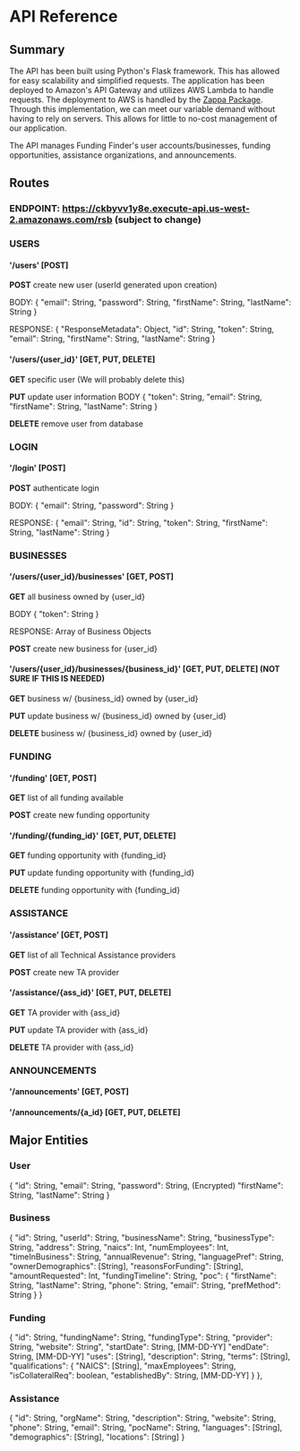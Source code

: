 # API Reference

## Summary

The API has been built using Python's Flask framework. This has allowed for easy scalability and simplified requests. The application has been deployed to Amazon's API Gateway and utilizes AWS Lambda to handle requests. The deployment to AWS is handled by the [Zappa Package](https://pythonforundergradengineers.com/deploy-serverless-web-app-aws-lambda-zappa.html). Through this implementation, we can meet our variable demand without having to rely on servers. This allows for little to no-cost management of our application.

The API manages Funding Finder's user accounts/businesses, funding opportunities, assistance organizations, and announcements.

## Routes
### ENDPOINT:  https://ckbyvv1y8e.execute-api.us-west-2.amazonaws.com/rsb (subject to change)

### USERS
#### '/users'  [POST]

**POST** create new user
(userId generated upon creation)

BODY: { "email": String, "password": String, "firstName": String, "lastName": String }

RESPONSE: { "ResponseMetadata": Object, "id": String, "token": String, "email": String, "firstName": String, "lastName": String }

#### '/users/{user_id}' 	[GET, PUT, DELETE]
**GET** specific user (We will probably delete this)

**PUT** update user information
BODY { "token": String, "email": String, "firstName": String, "lastName": String }

**DELETE** remove user from database

### LOGIN
#### '/login' [POST]

**POST** authenticate login

BODY: { "email": String, "password": String }

RESPONSE: { "email": String, "id": String, "token": String, "firstName": String, "lastName": String }

### BUSINESSES
#### '/users/{user_id}/businesses'  [GET, POST]

**GET** all business owned by {user_id}

BODY { "token": String }

RESPONSE: Array of Business Objects

**POST** create new business for {user_id}

#### '/users/{user_id}/businesses/{business_id}' [GET, PUT, DELETE]    (NOT SURE IF THIS IS NEEDED)
**GET** business w/ {business_id} owned by {user_id}

**PUT** update business w/ {business_id} owned by {user_id}

**DELETE** business w/ {business_id} owned by {user_id}


### FUNDING
#### '/funding'  [GET, POST]

**GET** list of all funding available

**POST** create new funding opportunity

#### '/funding/{funding_id}' [GET, PUT, DELETE]

**GET** funding opportunity with {funding_id}

**PUT** update funding opportunity with {funding_id}

**DELETE** funding opportunity with {funding_id}

### ASSISTANCE
#### '/assistance'  [GET, POST]

**GET** list of all Technical Assistance providers

**POST** create new TA provider


#### '/assistance/{ass_id}' [GET, PUT, DELETE]

**GET** TA provider with {ass_id}

**PUT** update TA provider with {ass_id}

**DELETE** TA provider with {ass_id}

### ANNOUNCEMENTS

#### '/announcements' [GET, POST]

#### '/announcements/{a_id} [GET, PUT, DELETE]


## Major Entities

### User

{
    "id": String,
    "email": String,
    "password": String, (Encrypted)
    "firstName": String,
    "lastName": String
}

### Business

{
	"id": String,
	"userId": String,
	"businessName": String,
	"businessType": String,
	"address": String,
	"naics": Int,
	"numEmployees": Int,
	"timeInBusiness": String,
	"annualRevenue": String,
	"languagePref": String,
	"ownerDemographics": [String],
	"reasonsForFunding": [String],
	"amountRequested": Int,
	"fundingTimeline": String,
	"poc": {
		"firstName": String,
		"lastName": String,
		"phone": String,
		"email": String,
		"prefMethod": String
	}
}

### Funding

{
	"id": String,
	"fundingName": String,
	"fundingType": String,
	"provider": String,
	"website": String",
	"startDate": String, [MM-DD-YY]
	"endDate": String, [MM-DD-YY]
	"uses": [String],
	"description": String,
	"terms": [String],
	"qualifications": {
		"NAICS": [String],
		"maxEmployees": String,
		"isCollateralReq": boolean,
		"establishedBy": String, [MM-DD-YY]
	}
},

### Assistance

{
	"id": String,
	"orgName": String,
	"description": String,
	"website": String,
	"phone": String,
	"email": String,
	"pocName": String,
	"languages": [String],
	"demographics": [String],
	"locations": [String]
}
